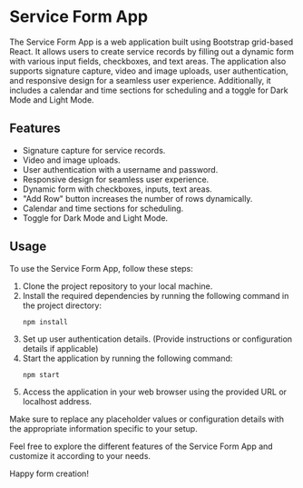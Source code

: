# Service Form App

The Service Form App is a web application built using Bootstrap grid-based React. It allows users to create service records by filling out a dynamic form with various input fields, checkboxes, and text areas. The application also supports signature capture, video and image uploads, user authentication, and responsive design for a seamless user experience. Additionally, it includes a calendar and time sections for scheduling and a toggle for Dark Mode and Light Mode.

## Features

- Signature capture for service records.
- Video and image uploads.
- User authentication with a username and password.
- Responsive design for seamless user experience.
- Dynamic form with checkboxes, inputs, text areas.
- "Add Row" button increases the number of rows dynamically.
- Calendar and time sections for scheduling.
- Toggle for Dark Mode and Light Mode.

## Usage

To use the Service Form App, follow these steps:

1. Clone the project repository to your local machine.
2. Install the required dependencies by running the following command in the project directory:
    ```
    npm install
    ```
3. Set up user authentication details. (Provide instructions or configuration details if applicable)
4. Start the application by running the following command:
    ```
    npm start
    ```
5. Access the application in your web browser using the provided URL or localhost address.

Make sure to replace any placeholder values or configuration details with the appropriate information specific to your setup.

Feel free to explore the different features of the Service Form App and customize it according to your needs.

Happy form creation!
